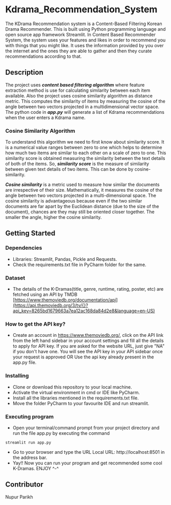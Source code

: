 # Kdrama_Recommendation_System

The KDrama Recommendation system is a Content-Based Filtering Korean Drama Recommender. This is built using Python programming language and open source app framework Streamlit. In Content Based Recommender System, the system uses your features and likes in order to recommend you with things that you might like. It uses the information provided by you over the internet and the ones they are able to gather and then they curate recommendations according to that.  

## Description

The project uses ***content based filtering algorithm*** where feature extraction method is use for calculating similarity between each item available. Also the project uses cosine similarity algorithm as distance metric. This computes the similarity of items by measuring the cosine of the angle between two vectors projected in a multidimensional vector space. The python code in ***app.py*** will generate a list of Kdrama recommendations when the user enters a Kdrama name.

### Cosine Similarity Algorithm

To understand this algorithm we need to first know about similarity score. It is a numerical value ranges between zero to one which helps to determine how much two items are similar to each other on a scale of zero to one. This similarity score is obtained measuring the similarity between the text details of both of the items. So, ***similarity score*** is the measure of similarity between given text details of two items. This can be done by cosine-similarity.

***Cosine similarity*** is a metric used to measure how similar the documents are irrespective of their size. Mathematically, it measures the cosine of the angle between two vectors projected in a multi-dimensional space. The cosine similarity is advantageous because even if the two similar documents are far apart by the Euclidean distance (due to the size of the document), chances are they may still be oriented closer together. The smaller the angle, higher the cosine similarity.

## Getting Started

### Dependencies

* Libraries: Streamlit, Pandas, Pickle and Requests.
* Check the requirements.txt file in PyCharm folder for the same.

### Dataset

* The details of the K-Dramas(title, genre, runtime, rating, poster, etc) are fetched using an API by TMDB [https://www.themoviedb.org/documentation/api](https://api.themoviedb.org/3/tv/{}?api_key=8265bd1679663a7ea12ac168da84d2e8&language=en-US)

### How to get the API key?

* Create an account in https://www.themoviedb.org/, click on the API link from the left hand sidebar in your account settings and fill all the details to apply for API key. If you are asked for the website URL, just give "NA" if you don't have one. You will see the API key in your API sidebar once your request is approved OR Use the api key already present in the app.py file.

### Installing

* Clone or download this repository to your local machine.
* Activate the virtual environment in cmd or IDE like PyCharm.
* Install all the libraries mentioned in the requirements.txt file.
* Move the folder PyCharm to your favourite IDE and run streamlit. 

### Executing program

* Open your terminal/command prompt from your project directory and run the file app.py by executing the command 
```
streamlit run app.py
```
* Go to your browser and type the URL 
  Local URL: http://localhost:8501
  in the address bar.
* Yay!! Now you can run your program and get recommended some cool K-Dramas. ENJOY ^-^

## Contributor

Nupur Parikh
